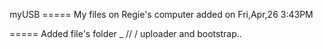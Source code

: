 myUSB
===== My files on Regie's computer added on Fri,Apr,26 3:43PM



===== Added file's folder _ // / uploader and bootstrap..
